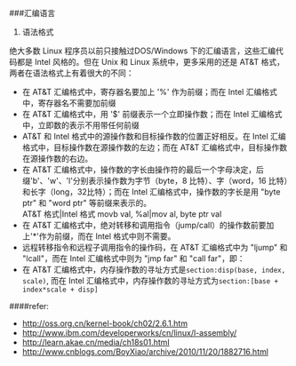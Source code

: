 ###汇编语言
1. 语法格式

绝大多数 Linux 程序员以前只接触过DOS/Windows 下的汇编语言，这些汇编代码都是 Intel 风格的。但在 Unix 和 Linux 系统中，更多采用的还是 AT&T 格式，两者在语法格式上有着很大的不同：

- 在 AT&T 汇编格式中，寄存器名要加上 '%' 作为前缀；而在 Intel 汇编格式中，寄存器名不需要加前缀
- 在 AT&T 汇编格式中，用 '$' 前缀表示一个立即操作数；而在 Intel 汇编格式中，立即数的表示不用带任何前缀
- AT&T 和 Intel 格式中的源操作数和目标操作数的位置正好相反。在 Intel 汇编格式中，目标操作数在源操作数的左边；而在 AT&T 汇编格式中，目标操作数在源操作数的右边。
- 在 AT&T 汇编格式中，操作数的字长由操作符的最后一个字母决定，后缀'b'、'w'、'l'分别表示操作数为字节（byte，8 比特）、字（word，16 比特）和长字（long，32比特）；而在 Intel 汇编格式中，操作数的字长是用 "byte ptr" 和 "word ptr" 等前缀来表示的。  
AT&T 格式|Intel 格式
movb val, %al|mov al, byte ptr val
- 在 AT&T 汇编格式中，绝对转移和调用指令（jump/call）的操作数前要加上'*'作为前缀，而在 Intel 格式中则不需要。
- 远程转移指令和远程子调用指令的操作码，在 AT&T 汇编格式中为 "ljump" 和 "lcall"，而在 Intel 汇编格式中则为 "jmp far" 和 "call far"，即：
- 在 AT&T 汇编格式中，内存操作数的寻址方式是`section:disp(base, index, scale)`, 而在 Intel 汇编格式中，内存操作数的寻址方式为`section:[base + index*scale + disp]`


####refer:
- http://oss.org.cn/kernel-book/ch02/2.6.1.htm
- http://www.ibm.com/developerworks/cn/linux/l-assembly/
- http://learn.akae.cn/media/ch18s01.html
- http://www.cnblogs.com/BoyXiao/archive/2010/11/20/1882716.html
